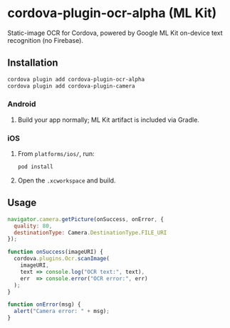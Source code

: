 # cordova-plugin-ocr-alpha (ML Kit)

Static-image OCR for Cordova, powered by Google ML Kit on-device text recognition (no Firebase).

## Installation

```bash
cordova plugin add cordova-plugin-ocr-alpha
cordova plugin add cordova-plugin-camera
```

### Android

1. Build your app normally; ML Kit artifact is included via Gradle.

### iOS

1. From `platforms/ios/`, run:
   ```bash
   pod install
   ```
2. Open the `.xcworkspace` and build.

## Usage

```js
navigator.camera.getPicture(onSuccess, onError, {
  quality: 80,
  destinationType: Camera.DestinationType.FILE_URI
});

function onSuccess(imageURI) {
  cordova.plugins.Ocr.scanImage(
    imageURI,
    text => console.log("OCR text:", text),
    err  => console.error("OCR error:", err)
  );
}

function onError(msg) {
  alert("Camera error: " + msg);
}
```
